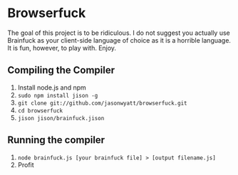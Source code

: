 # Browserfuck

The goal of this project is to be ridiculous. I do not suggest you actually use Brainfuck as your client-side language of choice as it is a horrible language. It is fun, however, to play with.  Enjoy.

## Compiling the Compiler

1. Install node.js and npm
1. `sudo npm install jison -g`
1. `git clone git://github.com/jasonwyatt/browserfuck.git`
1. `cd browserfuck`
1. `jison jison/brainfuck.jison`

## Running the compiler

1. `node brainfuck.js [your brainfuck file] > [output filename.js]`
1. Profit
